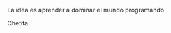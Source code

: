 La idea es aprender a dominar el mundo programando

Chetita 
<!---
Chetita/Chetita is a ✨ special ✨ repository because its `README.md` (this file) appears on your GitHub profile.
You can click the Preview link to take a look at your changes.
--->
